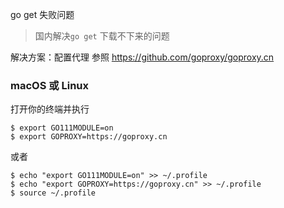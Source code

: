 go get 失败问题



> 国内解决`go get` 下载不下来的问题

解决方案：配置代理  参照 https://github.com/goproxy/goproxy.cn



### macOS 或 Linux

打开你的终端并执行

```
$ export GO111MODULE=on
$ export GOPROXY=https://goproxy.cn
```

或者

```
$ echo "export GO111MODULE=on" >> ~/.profile
$ echo "export GOPROXY=https://goproxy.cn" >> ~/.profile
$ source ~/.profile
```